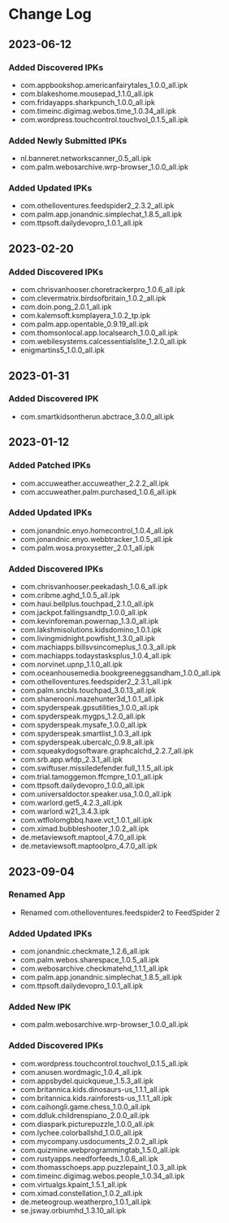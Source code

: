 # Change Log

## 2023-06-12
### Added Discovered IPKs
- com.appbookshop.americanfairytales_1.0.0_all.ipk
- com.blakeshome.mousepad_1.1.0_all.ipk
- com.fridayapps.sharkpunch_1.0.0_all.ipk
- com.timeinc.digimag.webos.time_1.0.34_all.ipk
- com.wordpress.touchcontrol.touchvol_0.1.5_all.ipk

### Added Newly Submitted IPKs
- nl.banneret.networkscanner_0.5_all.ipk
- com.palm.webosarchive.wrp-browser_1.0.0_all.ipk

### Added Updated IPKs
- com.othelloventures.feedspider2_2.3.2_all.ipk
- com.palm.app.jonandnic.simplechat_1.8.5_all.ipk
- com.ttpsoft.dailydevopro_1.0.1_all.ipk

## 2023-02-20
### Added Discovered IPKs
- com.chrisvanhooser.choretrackerpro_1.0.6_all.ipk
- com.clevermatrix.birdsofbritain_1.0.2_all.ipk
- com.doin.pong_2.0.1_all.ipk
- com.kalemsoft.ksmplayera_1.0.2_tp.ipk
- com.palm.app.opentable_0.9.19_all.ipk
- com.thomsonlocal.app.localsearch_1.0.0_all.ipk
- com.webilesystems.calcessentialslite_1.2.0_all.ipk
- enigmartins5_1.0.0_all.ipk

## 2023-01-31
### Added Discovered IPK
- com.smartkidsontherun.abctrace_3.0.0_all.ipk

## 2023-01-12
### Added Patched IPKs
- com.accuweather.accuweather_2.2.2_all.ipk
- com.accuweather.palm.purchased_1.0.6_all.ipk

### Added Updated IPKs
- com.jonandnic.enyo.homecontrol_1.0.4_all.ipk
- com.jonandnic.enyo.webbtracker_1.0.5_all.ipk
- com.palm.wosa.proxysetter_2.0.1_all.ipk

### Added Discovered IPKs
- com.chrisvanhooser.peekadash_1.0.6_all.ipk
- com.cribme.aghd_1.0.5_all.ipk
- com.haui.bellplus.touchpad_2.1.0_all.ipk
- com.jackpot.fallingsandtp_1.0.0_all.ipk
- com.kevinforeman.powernap_1.3.0_all.ipk
- com.lakshmisolutions.kidsdomino_1.0.1.ipk
- com.livingmidnight.powfisht_1.3.0_all.ipk
- com.machiapps.billsvsincomeplus_1.0.3_all.ipk
- com.machiapps.todaystasksplus_1.0.4_all.ipk
- com.norvinet.upnp_1.1.0_all.ipk
- com.oceanhousemedia.bookgreeneggsandham_1.0.0_all.ipk
- com.othelloventures.feedspider2_2.3.1_all.ipk
- com.palm.sncbls.touchpad_3.0.13_all.ipk
- com.shanerooni.mazehunter3d_1.0.1_all.ipk
- com.spyderspeak.gpsutilities_1.0.0_all.ipk
- com.spyderspeak.mygps_1.2.0_all.ipk
- com.spyderspeak.mysafe_1.0.0_all.ipk
- com.spyderspeak.smartlist_1.0.3_all.ipk
- com.spyderspeak.ubercalc_0.9.8_all.ipk
- com.squeakydogsoftware.graphcalchd_2.2.7_all.ipk
- com.srb.app.wfdp_2.3.1_all.ipk
- com.swiftuser.missiledefender.full_1.1.5_all.ipk
- com.trial.tamoggemon.ffcmpre_1.0.1_all.ipk
- com.ttpsoft.dailydevopro_1.0.0_all.ipk
- com.universaldoctor.speaker.usa_1.0.0_all.ipk
- com.warlord.get5_4.2.3_all.ipk
- com.warlord.w21_3.4.3.ipk
- com.wtflolomgbbq.haxe.vct_1.0.1_all.ipk
- com.ximad.bubbleshooter_1.0.2_all.ipk
- de.metaviewsoft.maptool_4.7.0_all.ipk
- de.metaviewsoft.maptoolpro_4.7.0_all.ipk

## 2023-09-04
### Renamed App
- Renamed com.othelloventures.feedspider2 to FeedSpider 2

### Added Updated IPKs
- com.jonandnic.checkmate_1.2.6_all.ipk
- com.palm.webos.sharespace_1.0.5_all.ipk
- com.webosarchive.checkmatehd_1.1.1_all.ipk
- com.palm.app.jonandnic.simplechat_1.8.5_all.ipk
- com.ttpsoft.dailydevopro_1.0.1_all.ipk

### Added New IPK
- com.palm.webosarchive.wrp-browser_1.0.0_all.ipk

### Added Discovered IPKs
- com.wordpress.touchcontrol.touchvol_0.1.5_all.ipk
- com.anusen.wordmagic_1.0.4_all.ipk
- com.appsbydel.quickqueue_1.5.3_all.ipk
- com.britannica.kids.dinosaurs-us_1.1.1_all.ipk
- com.britannica.kids.rainforests-us_1.1.1_all.ipk
- com.caihongli.game.chess_1.0.0_all.ipk
- com.ddluk.childrenspiano_2.0.0_all.ipk
- com.diaspark.picturepuzzle_1.0.0_all.ipk
- com.lychee.colorballshd_1.0.0_all.ipk
- com.mycompany.usdocuments_2.0.2_all.ipk
- com.quizmine.webprogrammingtab_1.5.0_all.ipk
- com.rustyapps.needforfeeds_1.0.6_all.ipk
- com.thomasschoeps.app.puzzlepaint_1.0.3_all.ipk
- com.timeinc.digimag.webos.people_1.0.34_all.ipk
- com.virtualgs.kpaint_1.5.1_all.ipk
- com.ximad.constellation_1.0.2_all.ipk
- de.meteogroup.weatherpro_1.0.1_all.ipk
- se.jsway.orbiumhd_1.3.10_all.ipk